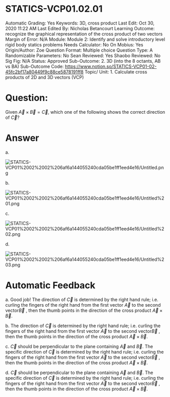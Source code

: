 # STATICS-VCP01.02.01

Automatic Grading: Yes
Keywords: 3D, cross product
Last Edit: Oct 30, 2020 11:22 AM
Last Edited By: Nicholas Betancourt
Learning Outcome: recognize the graphical representation of the cross product of two vectors
Margin of Error: N/A
Module: Module 2: Identify and solve introductory level rigid body statics problems
Needs Calculator: No
On Mobius: Yes
Origin/Author: Zoe
Question Format: Multiple choice
Question Type: A
Randomizable Parameters: No
Sean Reviewed: Yes
Shaobo Reviewed: No
Sig Fig: N/A
Status: Approved
Sub-Outcome: 2. 3D (into the 8 octants, AB vs BA)
Sub-Outcome Code: https://www.notion.so/STATICS-VCP01-02-45fc2bf17a80449f9c88ce5878191ff8
Topic/ Unit: 1. Calculate cross products of 2D and 3D vectors (VCP)

# Question:

 Given $\overrightarrow{A}\times\overrightarrow{B}=\overrightarrow{C}$, which one of the following shows the correct direction of $\overrightarrow{C}$?

# Answer

a.

![STATICS-VCP01%2002%2002%206af6a144055240cda05be1ff1eed4e16/Untitled.png](STATICS-VCP01%2002%2002%206af6a144055240cda05be1ff1eed4e16/Untitled.png)

b.

![STATICS-VCP01%2002%2002%206af6a144055240cda05be1ff1eed4e16/Untitled%201.png](STATICS-VCP01%2002%2002%206af6a144055240cda05be1ff1eed4e16/Untitled%201.png)

c.

![STATICS-VCP01%2002%2002%206af6a144055240cda05be1ff1eed4e16/Untitled%202.png](STATICS-VCP01%2002%2002%206af6a144055240cda05be1ff1eed4e16/Untitled%202.png)

d.

![STATICS-VCP01%2002%2002%206af6a144055240cda05be1ff1eed4e16/Untitled%203.png](STATICS-VCP01%2002%2002%206af6a144055240cda05be1ff1eed4e16/Untitled%203.png)

# Automatic Feedback

a. Good job! The direction of $\overrightarrow{C}$ is determined by the right hand rule; i.e. curling the fingers of the right hand from the first vector $\overrightarrow{A}$ to the second vector$\overrightarrow{B}$ , then the thumb points in the direction of the cross product $\overrightarrow{A}\times\overrightarrow{B}$.

b. The direction of $\overrightarrow{C}$ is determined by the right hand rule; i.e. curling the fingers of the right hand from the first vector $\overrightarrow{A}$ to the second vector$\overrightarrow{B}$ , then the thumb points in the direction of the cross product $\overrightarrow{A}\times\overrightarrow{B}$.

c. $\overrightarrow{C}$ should be perpendicular to the plane containing $\overrightarrow{A}$ and $\overrightarrow{B}$. The specific direction of $\overrightarrow{C}$ is determined by the right hand rule; i.e. curling the fingers of the right hand from the first vector $\overrightarrow{A}$ to the second vector$\overrightarrow{B}$ , then the thumb points in the direction of the cross product $\overrightarrow{A}\times\overrightarrow{B}$.

d. $\overrightarrow{C}$ should be perpendicular to the plane containing $\overrightarrow{A}$ and $\overrightarrow{B}$. The specific direction of $\overrightarrow{C}$ is determined by the right hand rule; i.e. curling the fingers of the right hand from the first vector $\overrightarrow{A}$ to the second vector$\overrightarrow{B}$ , then the thumb points in the direction of the cross product $\overrightarrow{A}\times\overrightarrow{B}$.